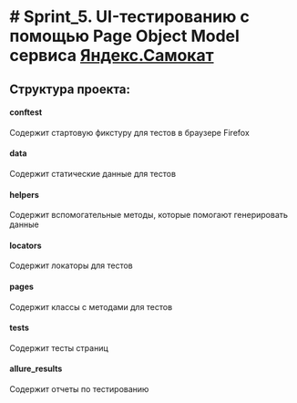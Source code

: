 # # Sprint_5. UI-тестированию с помощью Page Object Model сервиса [Яндекс.Самокат](https://qa-scooter.praktikum-services.ru)

## Структура проекта:

#### conftest
Содержит стартовую фикстуру для тестов в браузере Firefox


#### data
Содержит cтатические данные для тестов


#### helpers
Содержит вспомогательные методы, которые помогают генерировать данные


#### locators
Содержит локаторы для тестов


#### pages
Содержит классы с методами для тестов


#### tests
Содержит тесты страниц


#### allure_results
Содержит отчеты по тестированию 